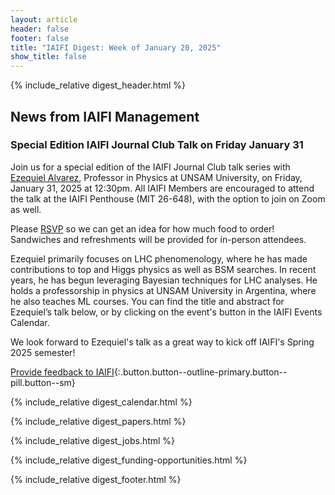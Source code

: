 ```yaml
---
layout: article
header: false
footer: false
title: "IAIFI Digest: Week of January 20, 2025"
show_title: false
--- 
```


{% include_relative digest_header.html %}

## News from IAIFI Management

### Special Edition IAIFI Journal Club Talk on Friday January 31

Join us for a special edition of the IAIFI Journal Club talk series with [Ezequiel Alvarez](https://icas.unsam.edu.ar/personalwebs/personalweb-sequi/), Professor in Physics at UNSAM University, on Friday, January 31, 2025 at 12:30pm. All IAIFI Members are encouraged to attend the talk at the IAIFI Penthouse (MIT 26-648), with the option to join on Zoom as well.
 
Please [RSVP](https://app.smartsheet.com/b/form/320f663992f140adae5a6f36739ebe47) so we can get an idea for how much food to order! Sandwiches and refreshments will be provided for in-person attendees. 

Ezequiel primarily focuses on LHC phenomenology, where he has made contributions to top and Higgs physics as well as BSM searches. In recent years, he has begun leveraging Bayesian techniques for LHC analyses. He holds a professorship in physics at UNSAM University in Argentina, where he also teaches ML courses. You can find the title and abstract for Ezequiel’s talk below, or by clicking on the event's button in the IAIFI Events Calendar.

We look forward to Ezequiel's talk as a great way to kick off IAIFI's Spring 2025 semester!

[Provide feedback to IAIFI](https://forms.gle/hk2mrqjaLY8nCZrE6){:.button.button--outline-primary.button--pill.button--sm}

{% include_relative digest_calendar.html %}

{% include_relative digest_papers.html %}
 
{% include_relative digest_jobs.html %}

{% include_relative digest_funding-opportunities.html %}

{% include_relative digest_footer.html %}
